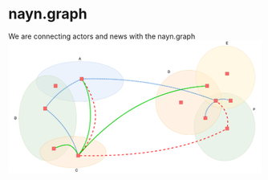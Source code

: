 # nayn.graph
We are connecting actors and news with the nayn.graph
![graph](/nayn.graph.png?raw=true)
